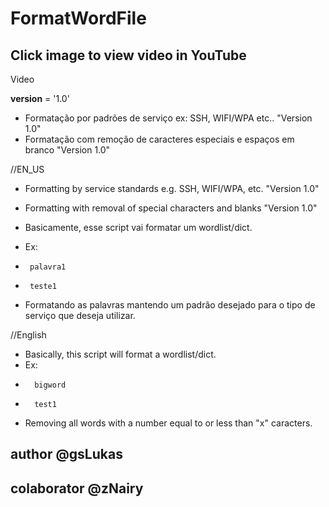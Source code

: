 # FormatWordFile

## Click image to view video in YouTube

Video <br/>

__version__ = '1.0'

+ Formatação por padrões de serviço ex: SSH, WIFI/WPA etc.. "Version 1.0"
+ Formatação com remoção de caracteres especiais e espaços em branco "Version 1.0"

//EN_US

+ Formatting by service standards e.g. SSH, WIFI/WPA, etc. "Version 1.0"
+ Formatting with removal of special characters and blanks "Version 1.0"


+ Basicamente, esse script vai formatar um wordlist/dict.
+ Ex:
+      palavra1
+      teste1


+ Formatando as palavras mantendo um padrão desejado para o tipo de serviço que deseja utilizar.

//English

+ Basically, this script will format a wordlist/dict. 
+ Ex: 
+       bigword
+       test1
       
+ Removing all words with a number equal to or less than "x" caracters.


## author @gsLukas 
## colaborator @zNairy
